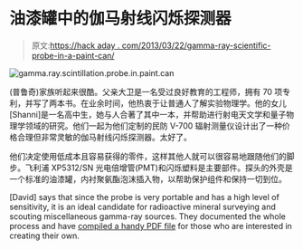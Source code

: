 # 油漆罐中的伽马射线闪烁探测器

> 原文:[https://hack aday . com/2013/03/22/gamma-ray-scientific-probe-in-a-paint-can/](https://hackaday.com/2013/03/22/gamma-ray-scintillation-probe-in-a-paint-can/)

![gamma.ray.scintillation.probe.in.paint.can](../Images/85cdd25ccc0a590764c6c122de92d73d.png)

(普鲁奇)家族听起来很酷。父亲大卫是一名受过良好教育的工程师，拥有 70 项专利，并写了两本书。在业余时间，他热衷于让普通人了解实验物理学。他的女儿[Shanni]是一名高中生，她与人合著了其中一本，并帮助进行射电天文学和量子物理学领域的研究。他们一起为他们定制的民防 V-700 辐射测量仪设计出了一种价格合理但非常灵敏的伽马射线闪烁探测器。太好了。

他们决定使用低成本且容易获得的零件，这样其他人就可以很容易地跟随他们的脚步。飞利浦 XP5312/SN 光电倍增管(PMT)和闪烁塑料是主要部件。探头的外壳是一个标准的油漆罐，内衬聚氨酯泡沫插入物，以帮助保护组件和保持一切到位。

[David] says that since the probe is very portable and has a high level of sensitivity, it is an ideal candidate for radioactive mineral surveying and scouting miscellaneous gamma-ray sources. They documented the whole process and have [compiled a handy PDF file](http://www.diyphysics.com/wp-content/uploads/2013/01/Prutchi-Paint-Can-Scintillator.pdf) for those who are interested in creating their own.